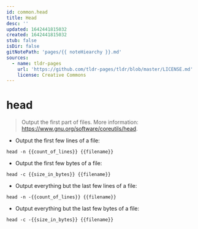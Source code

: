 ```yaml
---
id: common.head
title: Head
desc: ''
updated: 1642441815032
created: 1642441815032
stub: false
isDir: false
gitNotePath: 'pages/{{ noteHiearchy }}.md'
sources:
  - name: tldr-pages
    url: 'https://github.com/tldr-pages/tldr/blob/master/LICENSE.md'
    license: Creative Commons
---
```

# head

> Output the first part of files.
> More information: <https://www.gnu.org/software/coreutils/head>.

- Output the first few lines of a file:

`head -n {{count_of_lines}} {{filename}}`

- Output the first few bytes of a file:

`head -c {{size_in_bytes}} {{filename}}`

- Output everything but the last few lines of a file:

`head -n -{{count_of_lines}} {{filename}}`

- Output everything but the last few bytes of a file:

`head -c -{{size_in_bytes}} {{filename}}`

